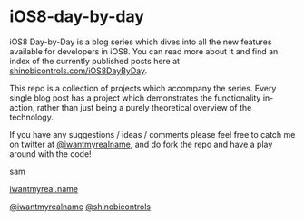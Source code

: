 iOS8-day-by-day
===============

iOS8 Day-by-Day is a blog series which dives into all the new features
available for developers in iOS8. You can read more about it and find an index
of the currently published posts here at
[shinobicontrols.com/iOS8DayByDay](http://www.shinobicontrols.com/iOS8DayByDay).

This repo is a collection of projects which accompany the series. Every single
blog post has a project which demonstrates the functionality in-action, rather
than just being a purely theoretical overview of the technology.


If you have any suggestions / ideas / comments please feel free to catch me on
twitter at [@iwantmyrealname](https://twitter.com/iwantmyrealname), and do fork
the repo and have a play around with the code!

sam

[iwantmyreal.name](http://iwantmyreal.name/)

[@iwantmyrealname](https://twitter.com/iwanymyrealname)
[@shinobicontrols](https://twitter.com/ShinobiControls)

